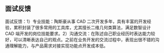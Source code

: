 ## 面试反馈

面试反馈：1）专业技能：陶斯豪从事 CAD 二次开发多年，具有丰富的开发经验，累积封装了很多常用的工具库，尤其擅长二维几何类算法，满足数智设计 CAD 端开发的岗位技能要求。2）沟通交流：在陈述自己职业经历时表达能力较好，可以清晰表达自己的观点。之前在业务开发的交流过程中，表现出很不错的沟通理解能力，与产品需求对接实现功能点开发成本低。

